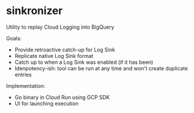 # sinkronizer
Utility to replay Cloud Logging into BigQuery

Goals:
- Provide retroactive catch-up for Log Sink
- Replicate native Log Sink format
- Catch up to when a Log Sink was enabled (if it has been)
- Idenpotency-ish: tool can be run at any time and won't create duplicate entries

Implementation:
- Go binary in Cloud Run using GCP SDK
- UI for launching execution
